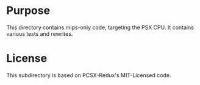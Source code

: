 # Purpose
This directory contains mips-only code, targeting the PSX CPU. It contains various tests and rewrites.

# License
This subdirectory is based on PCSX-Redux's MIT-Licensed code.

